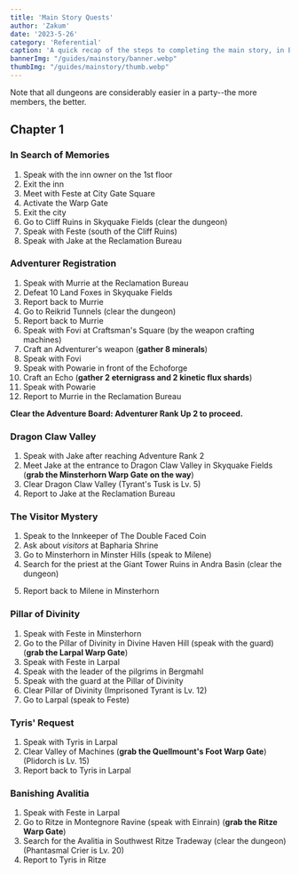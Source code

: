 ```yaml
---
title: 'Main Story Quests'
author: 'Zakum'
date: '2023-5-26'
category: 'Referential'
caption: 'A quick recap of the steps to completing the main story, in English.'
bannerImg: "/guides/mainstory/banner.webp"
thumbImg: "/guides/mainstory/thumb.webp"
---
```


Note that all dungeons are considerably easier in a party--the more members, the better.

## Chapter 1
### In Search of Memories
1. Speak with the inn owner on the 1st floor
2. Exit the inn
3. Meet with Feste at City Gate Square
4. Activate the Warp Gate
5. Exit the city
6. Go to Cliff Ruins in Skyquake Fields (clear the dungeon)
7. Speak with Feste (south of the Cliff Ruins)
11. Speak with Jake at the Reclamation Bureau

### Adventurer Registration
1. Speak with Murrie at the Reclamation Bureau
2. Defeat 10 Land Foxes in Skyquake Fields
3. Report back to Murrie
4. Go to Reikrid Tunnels (clear the dungeon)
5. Report back to Murrie
6. Speak with Fovi at Craftsman's Square (by the weapon crafting machines)
7. Craft an Adventurer's weapon (**gather 8 minerals**)
8. Speak with Fovi
9. Speak with Powarie in front of the Echoforge
10. Craft an Echo (**gather 2 eternigrass and 2 kinetic flux shards**)
11. Speak with Powarie
12. Report to Murrie in the Reclamation Bureau

**Clear the Adventure Board: Adventurer Rank Up 2 to proceed.**

### Dragon Claw Valley
1. Speak with Jake after reaching Adventure Rank 2
2. Meet Jake at the entrance to Dragon Claw Valley in Skyquake Fields (**grab the Minsterhorn Warp Gate on the way**)
3. Clear Dragon Claw Valley (Tyrant's Tusk is Lv. 5)
4. Report to Jake at the Reclamation Bureau

### The Visitor Mystery
1.  Speak to the Innkeeper of The Double Faced Coin
2. Ask about *visitors* at Bapharia Shrine
3. Go to Minsterhorn in Minster Hills (speak to Milene)
4. Search for the priest at the Giant Tower Ruins in Andra Basin (clear the dungeon)
<!-- 5. Speak with Warkin (auto completes) -->
5. Report back to Milene in Minsterhorn

### Pillar of Divinity
1. Speak with Feste in Minsterhorn
2. Go to the Pillar of Divinity in Divine Haven Hill (speak with the guard) (**grab the Larpal Warp Gate**)
3. Speak with Feste in Larpal
4. Speak with the leader of the pilgrims in Bergmahl
5. Speak with the guard at the Pillar of Divinity
6. Clear Pillar of Divinity (Imprisoned Tyrant is Lv. 12)
7. Go to Larpal (speak to Feste)

### Tyris' Request
1. Speak with Tyris in Larpal
2. Clear Valley of Machines (**grab the Quellmount's Foot Warp Gate**) (Plidorch is Lv. 15)
3. Report back to Tyris in Larpal

### Banishing Avalitia
1. Speak with Feste in Larpal
2. Go to Ritze in Montegnore Ravine (speak with Einrain) (**grab the Ritze Warp Gate**)
3. Search for the Avalitia in Southwest Ritze Tradeway (clear the dungeon) (Phantasmal Crier is Lv. 20)
4. Report to Tyris in Ritze
